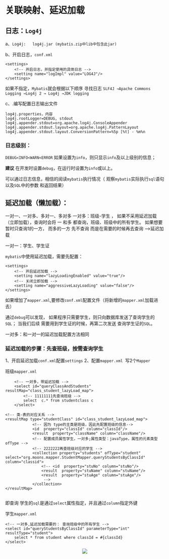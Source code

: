 #  关联映射、延迟加载

## 日志：`Log4j`

a、`Log4j:	log4j.jar (mybatis.zip中lib中包含此jar)`

b、开启日志，`conf.xml`

```
<settings>
	<!-- 开启日志，并指定使用的具体日志 -->
	<setting name="logImpl" value="LOG4J"/>
</settings>
```

如果不指定，`Mybatis`就会根据以下顺序 寻找日志
`SLF4J →Apache Commons Logging →Log4j 2 → Log4j →JDK logging`

c、.编写配置日志输出文件

```
log4j.properties，内容
log4j.rootLogger=DEBUG, stdout
log4j.appender.stdout=org.apache.log4j.ConsoleAppender
log4j.appender.stdout.layout=org.apache.log4j.PatternLayout
log4j.appender.stdout.layout.ConversionPattern=%5p [%t] - %m%n
```

### 日志级别：
`DEBUG<INFO<WARN<ERROR`
如果设置为`info`，则只显示`info`及以上级别的信息；

**建议** 在开发时设置`debug`，在运行时设置为`info`或以上。


可以通过日志信息，相信的阅读`mybatis`执行情况（ 观察`mybatis`实际执行`sql`语句 以及`SQL`中的参数 和返回结果）


## 延迟加载（懒加载）：

一对一、一对多、多对一、多对多
一对多：班级-学生 ，
如果不采用延迟加载  （立即加载），查询时会将 一 和多 都查询，班级、班级中的所有学生。
如果想要  暂时只查询1的一方，  而多的一方 先不查询 而是在需要的时候再去查询 -->延迟加载

一对一：学生、学生证

`mybatis`中使用延迟加载，需要先配置：

```
<settings>
	<!-- 开启延迟加载 -->
	<setting name="lazyLoadingEnabled" value="true"/>
	<!-- 关闭立即加载 -->
	<setting name="aggressiveLazyLoading" value="false"/>
</settings>
```

如果增加了`mapper.xml`,要修改`conf.xml`配置文件（将新增的`mapper.xml`加载进去）

通过`debug`可以发现， 如果程序只需要学生，则只向数据库发送了查询学生的`SQL`；
当我们后续 需要用到学生证的时候，再第二次发送 查询学生证的`SQL`。

一对多：和一对一的延迟加载配置方法相同

### 延迟加载的步骤：先查班级，按需查询学生
1、开启延迟加载`conf.xml`配置`settings`
2、配置`mapper.xml`
​	写2个`Mapper`

班级`mapper.xml`


```
  	<!-- 一对多，带延迟加载 -->
	<select id="queryClassAndStudents"   resultMap="class_student_lazyLoad_map">
		<!-- 11111111先查询班级 -->
		select  c.* from studentclass c
	</select>
	 
<!-- 类-表的对应关系 -->
<resultMap type="studentClass" id="class_student_lazyLoad_map">
			<!-- 因为 type的主类是班级，因此先配置班级的信息-->
			<id  property="classId" column="classId"/>
			<result  property="className" column="className"/>
			<!-- 配置成员属性学生，一对多;属性类型：javaType，属性的元素类型ofType -->
			<!-- 2222222再查班级对应的学生 -->
			<collection property="students" ofType="student" select="org.moons.mapper.StudentMapper.queryStudentsByClassId" column="classid">
				<!-- <id  property="stuNo" column="stuNo"/>
				<result  property="stuName" column="stuName"/>
				<result  property="stuAge" column="stuAge"/>
				 -->
			</collection>
</resultMap>
	
```

即查询 学生的`sql`是通过`select`属性指定，并且通过`column`指定外键

学生`mapper.xml`

```
<!-- 一对多,延迟加载需要的： 查询班级中的所有学生 -->
<select id="queryStudentsByClassId" parameterType="int" resultType="student">
	select * from student where classId = #{classId}
</select>	
```

<div align="center">
<img src="https://github.com/ZP-AlwaysWin/Java-Learn/blob/master/MyBatis%E5%AD%A6%E4%B9%A0%E7%AC%94%E8%AE%B0/MyBatis%E5%9B%BE%E7%89%87/%E5%BB%B6%E8%BF%9F%E5%8A%A0%E8%BD%BD%E5%AF%B9%E6%AF%94.png" />
</div>
